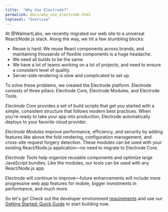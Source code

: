 ```yaml
---
title:  "Why Use Electrode?"
permalink: docs/why_use_electrode.html
toplevel: "Overview"
---
```


At @WalmartLabs, we recently migrated our web site to a universal React/Node.js
stack. Along the way, we hit a few stumbling blocks:

* Reuse is hard. We reuse React components across brands, and maintaining
    thousands of flexible components is a huge headache.
* We need all builds to be the same.
* We have a lot of teams working on a lot of projects, and need to ensure
    a consistent level of quality.
* Server-side rendering is slow and complicated to set up.

To solve these problems, we created the Electrode platform. Electrode consists
of three pillars: Electrode Core, Electrode Modules, and Electrode Tools.

*Electrode Core* provides a set of build scripts that get you started with a
simple, consistent structure that follows modern best practices. When you're
ready to take your app into production, Electrode automatically deploys to your
favorite cloud provider.

*Electrode Modules* improve performance, efficiency, and security by adding
features like above the fold rendering, configuration management, and cross-site
request forgery detection. These modules can be used with your existing
React/Node.js application—no need to migrate to Electrode Core.

*Electrode Tools* help organize reusable components and optimize large
JavaScript bundles. Like the modules, our tools can be used with any
React/Node.js app.

Electrode will continue to improve—future enhancements will include more
progressive web app features for mobile, bigger investments in performance, and
much more.

So let's go! Check out the developer environment
[requirements](requirements.html) and use our [Getting Started: Quick
Guide](quick_guide.html) to start building now.
